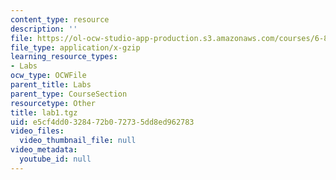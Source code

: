```yaml
---
content_type: resource
description: ''
file: https://ol-ocw-studio-app-production.s3.amazonaws.com/courses/6-824-distributed-computer-systems-engineering-spring-2006/e5cf4dd0328472b072735dd8ed962783_lab1.tgz
file_type: application/x-gzip
learning_resource_types:
- Labs
ocw_type: OCWFile
parent_title: Labs
parent_type: CourseSection
resourcetype: Other
title: lab1.tgz
uid: e5cf4dd0-3284-72b0-7273-5dd8ed962783
video_files:
  video_thumbnail_file: null
video_metadata:
  youtube_id: null
---
```

